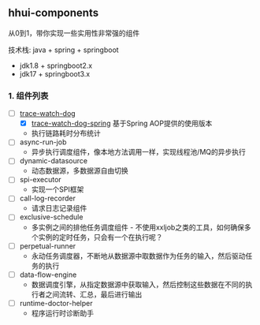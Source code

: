 hhui-components
---

从0到1，带你实现一些实用性非常强的组件

技术栈: java + spring + springboot

- jdk1.8 + springboot2.x
- jdk17  + springboot3.x

### 1. 组件列表

- [ ] [trace-watch-dog](/trace-watch-dog)
  - [x] [trace-watch-dog-spring](/trace-watch-dog-spring) 基于Spring AOP提供的使用版本 
  - 执行链路耗时分布统计
- [ ] async-run-job
  - 异步执行调度组件，像本地方法调用一样，实现线程池/MQ的异步执行
- [ ] dynamic-datasource
  - 动态数据源，多数据源自由切换
- [ ] spi-executor
  - 实现一个SPI框架
- [ ] call-log-recorder
  - 请求日志记录组件
- [ ] exclusive-schedule
  - 多实例之间的排他任务调度组件 - 不使用xxljob之类的工具，如何确保多个实例的定时任务，只会有一个在执行呢？
- [ ] perpetual-runner
  - 永动任务调度器，不断地从数据源中取数据作为任务的输入，然后驱动任务的执行
- [ ] data-flow-engine
  - 数据调度引擎，从指定数据源中获取输入，然后控制这些数据在不同的执行者之间流转、汇总，最后进行输出
- [ ] runtime-doctor-helper
  - 程序运行时诊断助手